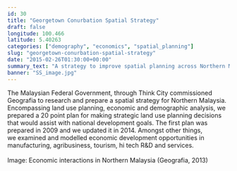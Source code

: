```yaml
---
id: 30
title: "Georgetown Conurbation Spatial Strategy"
draft: false
longitude: 100.466
latitude: 5.40263
categories: ["demography", "economics", "spatial_planning"]
slug: "georgetown-conurbation-spatial-strategy"
date: "2015-02-26T01:30:00+00:00"
summary_text: "A strategy to improve spatial planning across Northern Malaysia"
banner: "SS_image.jpg"
---
```


<span>The Malaysian Federal Government, through Think City commissioned Geografia to research and prepare a spatial strategy for Northern Malaysia. Encompassing land use planning, economic and demographic analysis, we prepared a 20 point plan for making strategic land use planning decisions that would assist with national development goals. The first plan was prepared in 2009 and we updated it in 2014. Amongst other things, we&nbsp;examined and modelled&nbsp;economic development opportunities in manufacturing, agribusiness, tourism, hi tech R&amp;D and services.&nbsp;<br><br><span class="wysiwyg-color-silver">Image: Economic interactions in Northern Malaysia (Geografia, 2013)</span></span>
